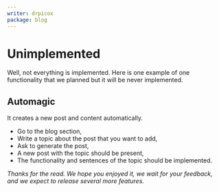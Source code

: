 ```yaml
---
writer: drpicox
package: blog
---
```

# Unimplemented

Well, not everything is implemented.
Here is one example of one functionality that we planned
but it will be never implemented.

## Automagic

It creates a new post and content automatically.

 * Go to the blog section,
 * Write a topic about the post that you want to add,
 * Ask to generate the post,
 * A new post with the topic should be present,
 * The functionality and sentences of the topic should be implemented.

_Thanks for the read._
_We hope you enjoyed it, we wait for your feedback, and we expect to release several more features._

